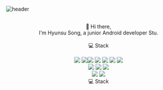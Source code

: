 ![header](https://capsule-render.vercel.app/api?type=slice&color=gradient&text=%20HyunsuSong%20%20&height=200&fontSize=100)
<p align="center">
</br>
  👋 Hi there,
  </br>
  I'm Hyunsu Song, a junior Android developer Stu.</br>
  </br>
  💻 Stack  </br>  </br> 
  <img src="https://img.shields.io/badge/Java-007396?style=flat-square&logo=Java&logoColor=white"/>
  <img src="https://img.shields.io/badge/Kotlin-0095D5?style=flat-square&logo=Kotlin&logoColor=white"/></a><img src="https://img.shields.io/badge/Android-3DDC84?style=flat-square&logo=Android&logoColor=white"/></a>
  <img src="https://img.shields.io/badge/Swift-FA7343?style=flat-square&logo=Swift&logoColor=white"/></a>
  <img src="https://img.shields.io/badge/IOS-000000?style=flat-square&logo=IOS&logoColor=white"/></a>
  <img src="https://img.shields.io/badge/Android Studio-3DDC84?style=flat-square&logo=AndroidStudio&logoColor=white"/></a>
  <img src="https://img.shields.io/badge/Xcode-1575F9?style=flat-square&logo=Xcode&logoColor=white"/></a>
  </br>
  <img src="https://img.shields.io/badge/Firebase-FFCA28?style=flat-square&logo=Firebase&logoColor=white"/></a>
  <img src="https://img.shields.io/badge/Oracle-F80000?style=flat-square&logo=Oracle&logoColor=white"/></a>
    <img src="https://img.shields.io/badge/MySQL-4479A1?style=flat-square&logo=MySQL&logoColor=white"/></a>
    <br>
        <img src="https://img.shields.io/badge/GitHub-181717?style=flat-square&logo=GitHub&logoColor=white"/></a>
        <img src="https://img.shields.io/badge/Notion-181717?style=flat-square&logo=Notion&logoColor=white"/></a>
    <br>
      💻 Stack  </br>  </br> 
    <https://www.notion.so/sj960126/Andorid-0200f63ff1f045f79e18e09b391162f0>

</p>



